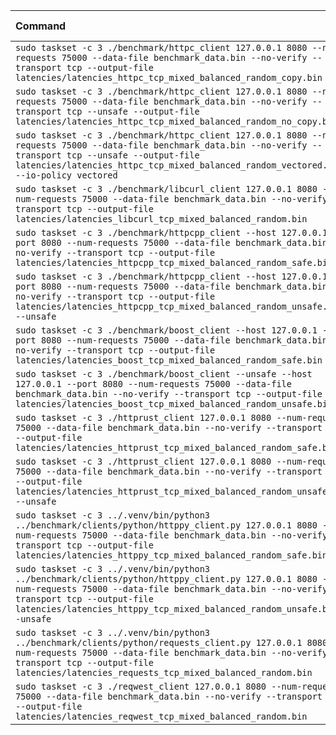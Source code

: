 | Command | Mean [s] | Min [s] | Max [s] | Relative |
|:---|---:|---:|---:|---:|
| `sudo taskset -c 3 ./benchmark/httpc_client 127.0.0.1 8080 --num-requests 75000 --data-file benchmark_data.bin --no-verify --transport tcp --output-file latencies/latencies_httpc_tcp_mixed_balanced_random_copy.bin` | 4.627 ± 0.023 | 4.588 | 4.695 | 1.17 ± 0.02 |
| `sudo taskset -c 3 ./benchmark/httpc_client 127.0.0.1 8080 --num-requests 75000 --data-file benchmark_data.bin --no-verify --transport tcp --unsafe --output-file latencies/latencies_httpc_tcp_mixed_balanced_random_no_copy.bin` | 4.641 ± 0.106 | 4.581 | 4.994 | 1.17 ± 0.03 |
| `sudo taskset -c 3 ./benchmark/httpc_client 127.0.0.1 8080 --num-requests 75000 --data-file benchmark_data.bin --no-verify --transport tcp --unsafe --output-file latencies/latencies_httpc_tcp_mixed_balanced_random_vectored.bin --io-policy vectored` | 3.959 ± 0.047 | 3.924 | 4.128 | 1.00 |
| `sudo taskset -c 3 ./benchmark/libcurl_client 127.0.0.1 8080 --num-requests 75000 --data-file benchmark_data.bin --no-verify --transport tcp --output-file latencies/latencies_libcurl_tcp_mixed_balanced_random.bin` | 6.283 ± 0.297 | 6.127 | 6.953 | 1.59 ± 0.08 |
| `sudo taskset -c 3 ./benchmark/httpcpp_client --host 127.0.0.1 --port 8080 --num-requests 75000 --data-file benchmark_data.bin --no-verify --transport tcp --output-file latencies/latencies_httpcpp_tcp_mixed_balanced_random_safe.bin` | 6.473 ± 0.023 | 6.423 | 6.530 | 1.63 ± 0.02 |
| `sudo taskset -c 3 ./benchmark/httpcpp_client --host 127.0.0.1 --port 8080 --num-requests 75000 --data-file benchmark_data.bin --no-verify --transport tcp --output-file latencies/latencies_httpcpp_tcp_mixed_balanced_random_unsafe.bin --unsafe` | 6.251 ± 0.022 | 6.200 | 6.305 | 1.58 ± 0.02 |
| `sudo taskset -c 3 ./benchmark/boost_client --host 127.0.0.1 --port 8080 --num-requests 75000 --data-file benchmark_data.bin --no-verify --transport tcp --output-file latencies/latencies_boost_tcp_mixed_balanced_random_safe.bin` | 4.651 ± 0.017 | 4.622 | 4.708 | 1.17 ± 0.01 |
| `sudo taskset -c 3 ./benchmark/boost_client --unsafe --host 127.0.0.1 --port 8080 --num-requests 75000 --data-file benchmark_data.bin --no-verify --transport tcp --output-file latencies/latencies_boost_tcp_mixed_balanced_random_unsafe.bin` | 3.972 ± 0.013 | 3.944 | 4.013 | 1.00 ± 0.01 |
| `sudo taskset -c 3 ./httprust_client 127.0.0.1 8080 --num-requests 75000 --data-file benchmark_data.bin --no-verify --transport tcp --output-file latencies/latencies_httprust_tcp_mixed_balanced_random_safe.bin` | 7.234 ± 0.015 | 7.208 | 7.286 | 1.83 ± 0.02 |
| `sudo taskset -c 3 ./httprust_client 127.0.0.1 8080 --num-requests 75000 --data-file benchmark_data.bin --no-verify --transport tcp --output-file latencies/latencies_httprust_tcp_mixed_balanced_random_unsafe.bin --unsafe` | 7.031 ± 0.013 | 7.013 | 7.065 | 1.78 ± 0.02 |
| `sudo taskset -c 3 ../.venv/bin/python3 ../benchmark/clients/python/httppy_client.py 127.0.0.1 8080 --num-requests 75000 --data-file benchmark_data.bin --no-verify --transport tcp --output-file latencies/latencies_httppy_tcp_mixed_balanced_random_safe.bin` | 15.840 ± 0.024 | 15.794 | 15.924 | 4.00 ± 0.05 |
| `sudo taskset -c 3 ../.venv/bin/python3 ../benchmark/clients/python/httppy_client.py 127.0.0.1 8080 --num-requests 75000 --data-file benchmark_data.bin --no-verify --transport tcp --output-file latencies/latencies_httppy_tcp_mixed_balanced_random_unsafe.bin --unsafe` | 15.421 ± 0.025 | 15.370 | 15.487 | 3.90 ± 0.05 |
| `sudo taskset -c 3 ../.venv/bin/python3 ../benchmark/clients/python/requests_client.py 127.0.0.1 8080 --num-requests 75000 --data-file benchmark_data.bin --no-verify --transport tcp --output-file latencies/latencies_requests_tcp_mixed_balanced_random.bin` | 31.511 ± 0.173 | 31.048 | 31.835 | 7.96 ± 0.10 |
| `sudo taskset -c 3 ./reqwest_client 127.0.0.1 8080 --num-requests 75000 --data-file benchmark_data.bin --no-verify --transport tcp --output-file latencies/latencies_reqwest_tcp_mixed_balanced_random.bin` | 6.172 ± 0.243 | 6.016 | 6.669 | 1.56 ± 0.06 |
